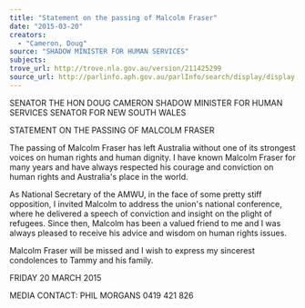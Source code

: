 ```yaml
---
title: "Statement on the passing of Malcolm Fraser"
date: "2015-03-20"
creators:
  - "Cameron, Doug"
source: "SHADOW MINISTER FOR HUMAN SERVICES"
subjects:
trove_url: http://trove.nla.gov.au/version/211425299
source_url: http://parlinfo.aph.gov.au/parlInfo/search/display/display.w3p;query=Id%3A%22media/pressrel/3724993%22
---
```


 

 SENATOR THE HON DOUG CAMERON  SHADOW MINISTER FOR HUMAN SERVICES  SENATOR FOR NEW SOUTH WALES     

 STATEMENT ON THE PASSING OF MALCOLM FRASER    

 

 The passing of Malcolm Fraser has left Australia without one of its strongest  voices on human rights and human dignity. I have known Malcolm Fraser for  many years and have always respected his courage and conviction on human  rights and Australia's place in the world.    

 As National Secretary of the AMWU, in the face of some pretty stiff opposition, I  invited Malcolm to address the union's national conference, where he delivered a  speech of conviction and insight on the plight of refugees. Since then, Malcolm  has been a valued friend to me and I was always pleased to receive his advice  and wisdom on human rights issues.    

 Malcolm Fraser will be missed and I wish to express my sincerest condolences to  Tammy and his family.    

 FRIDAY 20 MARCH 2015    

 MEDIA CONTACT: PHIL MORGANS 0419 421 826   

